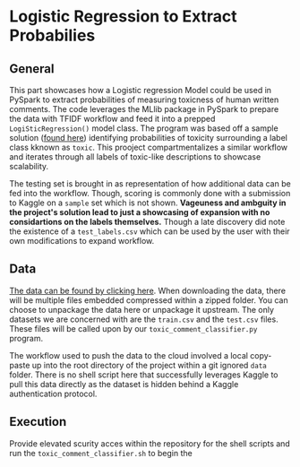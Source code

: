 # Logistic Regression to Extract Probabilies

## General

This part showcases how a Logistic regression Model could be used in PySpark to extract probabilities of measuring toxicness of human written comments. The code leverages the MLlib package in PySpark to prepare the data with TFIDF workflow and feed it into a prepped `LogiSticRegression()` model class. The program was based off a sample solution ([found here](https://www.kaggle.com/code/bkarabay/simple-text-classification-with-apache-spark)) identifying probabilities of toxicity surrounding a label class kknown as `toxic`. This prooject compartmentalizes a similar workflow and iterates through all labels of toxic-like descriptions to showcase scalability. 

The testing set is brought in as representation of how additional data can be fed into the workflow. Though, scoring is commonly done with a submission to Kaggle on a `sample` set which is not shown. **Vageuness and ambguity in the project's solution lead to just a showcasing of expansion with no considartions on the labels themselves.** Though a late discovery did note the existence of a `test_labels.csv` which can be used by the user with their own modifications to expand workflow.

## Data

[The data can be found by clicking here](https://www.kaggle.com/c/jigsaw-toxic-comment-classification-challenge/data). When downloading the data, there will be multiple files embedded compressed within a zipped folder. You can choose to unpackage the data here or unpackage it upstream. The only datasets we are concerned with are the `train.csv` and the `test.csv` files. These files will be called upon by our `toxic_comment_classifier.py` program. 

The workflow used to push the data to the cloud involved a local copy-paste up into the root directory of the project within a git ignored `data` folder. There is no shell script here that successfully leverages Kaggle to pull this data directly as the dataset is hidden behind a Kaggle authentication protocol. 

## Execution

Provide elevated scurity acces within the repository for the shell scripts and run the `toxic_comment_classifier.sh` to begin the 